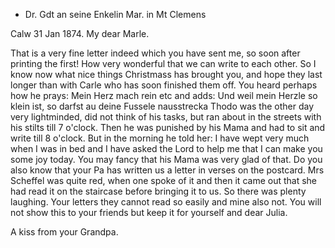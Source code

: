 + Dr. Gdt an seine Enkelin Mar. in Mt Clemens

 Calw 31 Jan 1874.
My dear Marle.

That is a very fine letter indeed which you have sent me, so soon after printing the first! How very wonderful that we can write to each other. So I know now what nice things Christmass has brought you, and hope they last longer than with Carle who has soon finished them off. You heard perhaps how he prays: Mein Herz mach rein etc and adds: Und weil mein Herzle so klein ist, so darfst au deine Fussele nausstrecka Thodo was the other day very lightminded, did not think of his tasks, but ran about in the streets with his stilts till 7 o'clock. Then he was punished by his Mama and had to sit and write till 8 o'clock. But in the morning he told her: I have wept very much when I was in bed and I have asked the Lord to help me that I can make you some joy today. You may fancy that his Mama was very glad of that. Do you also know that your Pa has written us a letter in verses on the postcard. Mrs Scheffel was quite red, when one spoke of it and then it came out that she had read it on the staircase before bringing it to us. So there was plenty laughing. Your letters they cannot read so easily and mine also not. You will not show this to your friends but keep it for yourself and dear Julia.

 A kiss from your Grandpa.
